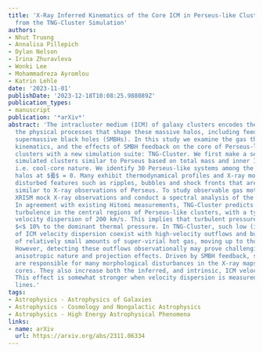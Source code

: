 ```yaml
---
title: 'X-Ray Inferred Kinematics of the Core ICM in Perseus-like Clusters: Insights
  from the TNG-Cluster Simulation'
authors:
- Nhut Truong
- Annalisa Pillepich
- Dylan Nelson
- Irina Zhuravleva
- Wonki Lee
- Mohammadreza Ayromlou
- Katrin Lehle
date: '2023-11-01'
publishDate: '2023-12-18T10:08:25.988089Z'
publication_types:
- manuscript
publication: '*arXiv*'
abstract: 'The intracluster medium (ICM) of galaxy clusters encodes the impact of
  the physical processes that shape these massive halos, including feedback from central
  supermassive black holes (SMBHs). In this study we examine the gas thermodynamics,
  kinematics, and the effects of SMBH feedback on the core of Perseus-like galaxy
  clusters with a new simulation suite: TNG-Cluster. We first make a selection of
  simulated clusters similar to Perseus based on total mass and inner ICM properties,
  i.e. cool-core nature. We identify 30 Perseus-like systems among the 352 TNG-Cluster
  halos at $푧$ = 0. Many exhibit thermodynamical profiles and X-ray morphologies with
  disturbed features such as ripples, bubbles and shock fronts that are qualitatively
  similar to X-ray observations of Perseus. To study observable gas motions, we generate
  XRISM mock X-ray observations and conduct a spectral analysis of the synthetic data.
  In agreement with existing Hitomi measurements, TNG-Cluster predicts subsonic gas
  turbulence in the central regions of Perseus-like clusters, with a typical line-of-sight
  velocity dispersion of 200 km/s. This implies that turbulent pressure contributes
  $<$ 10% to the dominant thermal pressure. In TNG-Cluster, such low (inferred) values
  of ICM velocity dispersion coexist with high-velocity outflows and bulk motions
  of relatively small amounts of super-virial hot gas, moving up to thousands of km/s.
  However, detecting these outflows observationally may prove challenging due to their
  anisotropic nature and projection effects. Driven by SMBH feedback, such outflows
  are responsible for many morphological disturbances in the X-ray maps of cluster
  cores. They also increase both the inferred, and intrinsic, ICM velocity dispersion.
  This effect is somewhat stronger when velocity dispersion is measured from higher-energy
  lines.'
tags:
- Astrophysics - Astrophysics of Galaxies
- Astrophysics - Cosmology and Nongalactic Astrophysics
- Astrophysics - High Energy Astrophysical Phenomena
links:
- name: arXiv
  url: https://arxiv.org/abs/2311.06334
---
```

